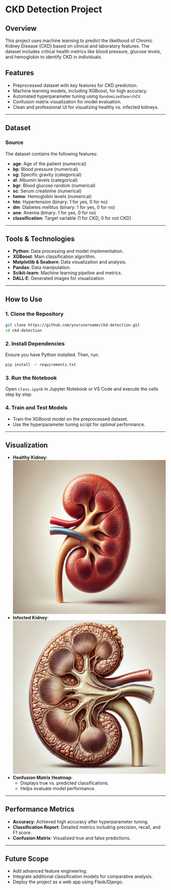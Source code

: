 # CKD Detection Project

## Overview

This project uses machine learning to predict the likelihood of Chronic Kidney Disease (CKD) based on clinical and laboratory features. The dataset includes critical health metrics like blood pressure, glucose levels, and hemoglobin to identify CKD in individuals.

## Features

- Preprocessed dataset with key features for CKD prediction.
- Machine learning models, including XGBoost, for high accuracy.
- Automated hyperparameter tuning using `RandomizedSearchCV`.
- Confusion matrix visualization for model evaluation.
- Clean and professional UI for visualizing healthy vs. infected kidneys.

---

## Dataset

### Source
The dataset contains the following features:
- **age**: Age of the patient (numerical)
- **bp**: Blood pressure (numerical)
- **sg**: Specific gravity (categorical)
- **al**: Albumin levels (categorical)
- **bgr**: Blood glucose random (numerical)
- **sc**: Serum creatinine (numerical)
- **hemo**: Hemoglobin levels (numerical)
- **htn**: Hypertension (binary: 1 for yes, 0 for no)
- **dm**: Diabetes mellitus (binary: 1 for yes, 0 for no)
- **ane**: Anemia (binary: 1 for yes, 0 for no)
- **classification**: Target variable (1 for CKD, 0 for not CKD)

---

## Tools & Technologies

- **Python**: Data processing and model implementation.
- **XGBoost**: Main classification algorithm.
- **Matplotlib & Seaborn**: Data visualization and analysis.
- **Pandas**: Data manipulation.
- **Scikit-learn**: Machine learning pipeline and metrics.
- **DALL·E**: Generated images for visualization.

---

## How to Use

### 1. Clone the Repository
```bash
git clone https://github.com/yourusername/ckd-detection.git
cd ckd-detection
```

### 2. Install Dependencies
Ensure you have Python installed. Then, run:
```bash
pip install -r requirements.txt
```

### 3. Run the Notebook
Open `class.ipynb` in Jupyter Notebook or VS Code and execute the cells step by step.

### 4. Train and Test Models
- Train the XGBoost model on the preprocessed dataset.
- Use the hyperparameter tuning script for optimal performance.

---

## Visualization

- **Healthy Kidney**: ![Healthy Kidney](static/healthy.webp)
- **Infected Kidney**: ![Infected Kidney](static/infected.webp)
- **Confusion Matrix Heatmap**:
  - Displays true vs. predicted classifications.
  - Helps evaluate model performance.

---

## Performance Metrics

- **Accuracy**: Achieved high accuracy after hyperparameter tuning.
- **Classification Report**: Detailed metrics including precision, recall, and F1 score.
- **Confusion Matrix**: Visualized true and false predictions.

---

## Future Scope

- Add advanced feature engineering.
- Integrate additional classification models for comparative analysis.
- Deploy the project as a web app using Flask/Django.



